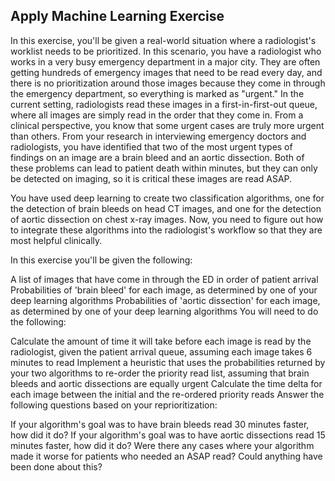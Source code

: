 ## Apply Machine Learning Exercise

In this exercise, you'll be given a real-world situation where a radiologist's worklist needs to be prioritized. In this scenario, you have a radiologist who works in a very busy emergency department in a major city. They are often getting hundreds of emergency images that need to be read every day, and there is no prioritization around those images because they come in through the emergency department, so everything is marked as "urgent." In the current setting, radiologists read these images in a first-in-first-out queue, where all images are simply read in the order that they come in. From a clinical perspective, you know that some urgent cases are truly more urgent than others. From your research in interviewing emergency doctors and radiologists, you have identified that two of the most urgent types of findings on an image are a brain bleed and an aortic dissection. Both of these problems can lead to patient death within minutes, but they can only be detected on imaging, so it is critical these images are read ASAP.

You have used deep learning to create two classification algorithms, one for the detection of brain bleeds on head CT images, and one for the detection of aortic dissection on chest x-ray images. Now, you need to figure out how to integrate these algorithms into the radiologist's workflow so that they are most helpful clinically.

In this exercise you'll be given the following:

A list of images that have come in through the ED in order of patient arrival
Probabilities of 'brain bleed' for each image, as determined by one of your deep learning algorithms
Probabilities of 'aortic dissection' for each image, as determined by one of your deep learning algorithms
You will need to do the following:

Calculate the amount of time it will take before each image is read by the radiologist, given the patient arrival queue, assuming each image takes 6 minutes to read
Implement a heuristic that uses the probabilities returned by your two algorithms to re-order the priority read list, assuming that brain bleeds and aortic dissections are equally urgent
Calculate the time delta for each image between the initial and the re-ordered priority reads
Answer the following questions based on your reprioritization:

If your algorithm's goal was to have brain bleeds read 30 minutes faster, how did it do?
If your algorithm's goal was to have aortic dissections read 15 minutes faster, how did it do?
Were there any cases where your algorithm made it worse for patients who needed an ASAP read? Could anything have been done about this?